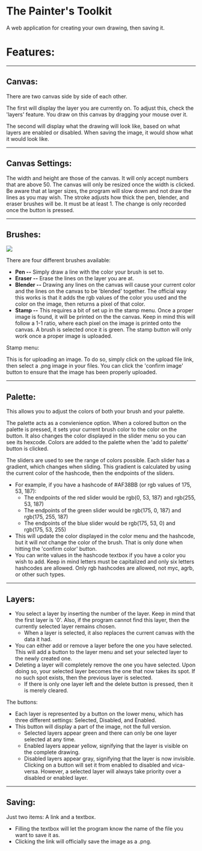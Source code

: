 # The Painter's Toolkit

A web application for creating your own drawing, then saving it.

# Features:
____

Canvas:
-- 

There are two canvas side by side of each other.

The first will display the layer you are currently on. To adjust this, check the 'layers' feature. You draw on this canvas by dragging your mouse over it.

The second will display what the drawing will look like, based on what layers are enabled or disabled. When saving the image, it would show what it would look like.
____

Canvas Settings:
--

The width and height are those of the canvas. It will only accept numbers that are above 50. The canvas will only be resized once the width is clicked. Be aware that at larger sizes, the program will slow down and not draw the lines as you may wish.
The stroke adjusts how thick the pen, blender, and eraser brushes will be. It must be at least 1. The change is only recorded once the button is pressed.

___

Brushes:
--
<img src="images/brushMenu"></img>

There are four different brushes available:
- **Pen --** Simply draw a line with the color your brush is set to.
- **Eraser --** Erase the lines on the layer you are at.
- **Blender --** Drawing any lines on the canvas will cause your current color and the lines on the canvas to be 'blended' together. The official way this works is that it adds the rgb values of the color you used and the color on the image, then returns a pixel of that color.
- **Stamp --** This requires a bit of set up in the stamp menu. Once a proper image is found, it will be printed on the the canvas. Keep in mind this will follow a 1-1 ratio, where each pixel on the image is printed onto the canvas.
A brush is selected once it is green.
The stamp button will only work once a proper image is uploaded.

Stamp menu:

This is for uploading an image. To do so, simply click on the upload file link, then select a .png image in your files. You can click the 'confirm image' button to ensure that the image has been properly uploaded.
____

Palette:
--
This allows you to adjust the colors of both your brush and your palette.

The palette acts as a convienience option. When a colored button on the palette is pressed, it sets your current brush color to the color on the button. It also changes the color displayed in the slider menu so you can see its hexcode.
Colors are added to the palette when the 'add to palette' button is clicked.

The sliders are used to see the range of colors possible. Each slider has a gradient, which changes when sliding. This gradient is calculated by using the current color of the hashcode, then the endpoints of the sliders.
* For example, if you have a hashcode of #AF38BB (or rgb values of 175, 53, 187):
   * The endpoints of the red slider would be rgb(0, 53, 187) and rgb(255, 53, 187)
   * The endpoints of the green slider would be rgb(175, 0, 187) and rgb(175, 255, 187)
   * The endpoints of the blue slider would be rgb(175, 53, 0) and rgb(175, 53, 255)
* This will update the color displayed in the color menu and the hashcode, but it will _not_ change the color of the brush. That is only done when hitting the 'confirm color' button.
* You can write values in the hashcode textbox if you have a color you wish to add. Keep in mind letters must be capitalized and only six letters hashcodes are allowed. Only rgb hashcodes are allowed, not myc, agrb, or other such types.
____

Layers:
--
* You select a layer by inserting the number of the layer. Keep in mind that the first layer is '0'. Also, if the program cannot find this layer, then the currently selected layer remains chosen.
  * When a layer is selected, it also replaces the current canvas with the data it had.
* You can either add or remove a layer before the one you have selected. This will add a button to the layer menu and set your selected layer to the newly created one.
* Deleting a layer will completely remove the one you have selected. Upon doing so, your selected layer becomes the one that now takes its spot. If no such spot exists, then the previous layer is selected.
  * If there is only one layer left and the delete button is pressed, then it is merely cleared.

The buttons:
* Each layer is represented by a button on the lower menu, which has three different settings: Selected, Disabled, and Enabled.
* This button will display a part of the image, not the full version.
  * Selected layers appear green and there can only be one layer selected at any time. 
  * Enabled layers appear yellow, signifying that the layer is visible on the complete drawing.
  * Disabled layers appear gray, signifying that the layer is now invisible.
Clicking on a button will set it from enabled to disabled and vica-versa. However, a selected layer will always take priority over a disabled or enabled layer.

____

Saving:
--

Just two items: A link and a textbox. 
* Filling the textbox will let the program know the name of the file you want to save it as.
* Clicking the link will officially save the image as a .png.
